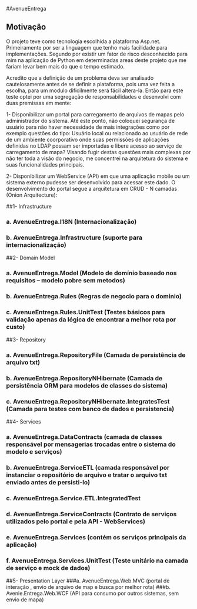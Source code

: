 #AvenueEntrega

## Motivação
O projeto teve como tecnologia escolhida a plataforma Asp.net. 
Primeiramente por ser a linguagem que tenho mais facilidade para implementações.
Segundo por existir um fator de risco desconhecido para mim na aplicação de Python em determinadas areas deste projeto que me fariam levar bem mais do que o tempo estimado.

Acredito que a definição de um problema deva ser analisado cautelosamente antes de se definir a plataforma, pois uma vez feita a escolha, para um modulo dificilmente será fácil altera-la.
Então para este teste optei por uma segregação de responsabilidades e desenvolvi com duas premissas em mente:

1-	Disponibilizar um portal para carregamento de arquivos de mapas pelo administrador do sistema. Até este ponto, não coloquei segurança de usuário para não haver necessidade de mais integrações como por exemplo questões do tipo:
Usuário local ou relacionado ao usuário de rede de um ambiente coorporativo onde suas permissões de aplicações definidas no LDAP possam ser importadas e libere acesso ao serviço de carregamento de mapa?
Visando fugir destas questões mais complexas por não ter toda a visão do negocio, me concentrei na arquitetura do sistema e suas funcionalidades principais.

2-	Disponibilizar um WebService (API) em que uma aplicação mobile ou um sistema externo pudesse ser desenvolvido para acessar este dado.
O desenvolvimento do portal segue a arquitetura em CRUD - N camadas (Onion Arquitecture):

##1-	Infrastructure
### a.	AvenueEntrega.I18N (Internacionalização)
### b.	AvenueEntrega.Infrastructure (suporte para internacionalização)

##2-	Domain Model
### a.	AvenueEntrega.Model (Modelo de domínio baseado nos requisitos – modelo pobre sem metodos)
### b.	AvenueEntrega.Rules (Regras de negocio para o domínio)
### c.	AvenueEntrega.Rules.UnitTest (Testes básicos para validação apenas da lógica de encontrar a melhor rota por custo)

##3-	Repository
### a.	AvenueEntrega.RepositoryFile (Camada de persistência de arquivo txt)
### b.	AvenueEntrega.RepositoryNHibernate (Camada de persistência ORM para modelos de classes do sistema)
### c.	AvenueEntrega.RepositoryNHibernate.IntegratesTest (Camada para testes com banco de dados e persistencia)

##4-	Services
### a.	AvenueEntrega.DataContracts (camada de classes responsável por mensagerias trocadas entre o sistema do modelo e serviços)
### b.	AvenueEntrega.ServiceETL (camada responsável por instanciar o repositório de arquivo e tratar o arquivo txt enviado antes de persisti-lo)
### c.	AvenueEntrega.Service.ETL.IntegratedTest
### d.	AvenueEntrega.ServiceContracts (Contrato de serviços utilizados pelo portal e pela API - WebServices)
### e.	AvenueEntrega.Services (contém os serviços principais da aplicação)
### f.	AvenueEntrega.Services.UnitTest (Teste unitário na camada de serviço e mock de dados)

##5-	Presentation Layer
###a.	AvenueEntrega.Web.MVC (portal de interação , envio de arquivo de map e busca por melhor rota)
###b.	Avenie.Entrega.Web.WCF (API para consumo por outros sistemas, sem envio de mapa)
